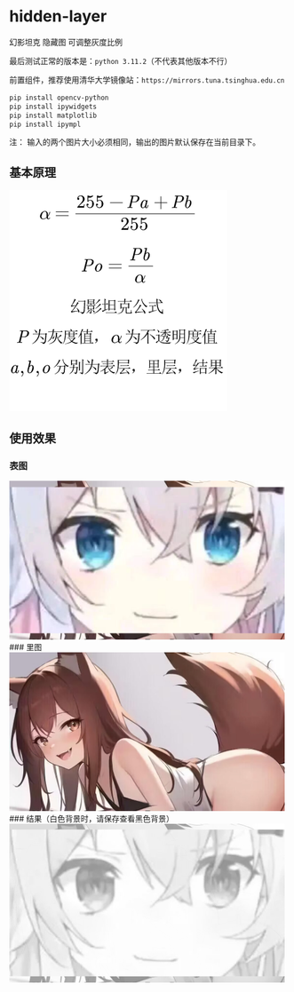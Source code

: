 # hidden-layer
幻影坦克 隐藏图 可调整灰度比例

最后测试正常的版本是：`python 3.11.2`（不代表其他版本不行）

前置组件，推荐使用清华大学镜像站：`https://mirrors.tuna.tsinghua.edu.cn`

```
pip install opencv-python
pip install ipywidgets
pip install matplotlib
pip install ipympl
```
注： 输入的两个图片大小必须相同，输出的图片默认保存在当前目录下。

## 基本原理
<img src="https://github.com/PTA00/hidden-layer/blob/main/%E5%B9%BB%E5%BD%B1%E5%9D%A6%E5%85%8B%E5%85%AC%E5%BC%8F.png"/>

## 使用效果
### 表图
<img src="https://github.com/PTA00/hidden-layer/blob/main/%E5%9B%BE%E5%B1%82%200.png" width="496" height="286" />
### 里图
<img src="https://github.com/PTA00/hidden-layer/blob/main/%E5%9B%BE%E5%B1%82%202.png" width="496" height="286" />
### 结果（白色背景时，请保存查看黑色背景）
<img src="https://github.com/PTA00/hidden-layer/blob/main/output.png" width="496" height="286" />
